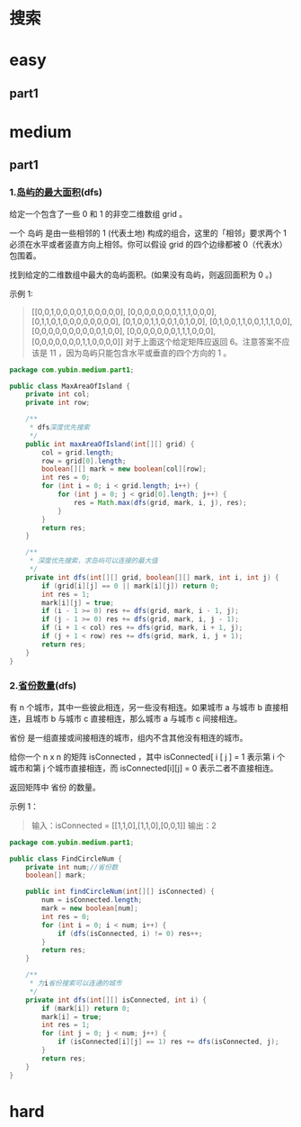# 搜索

# easy

## part1





# medium

## part1

### 1.[岛屿的最大面积](https://leetcode-cn.com/problems/max-area-of-island/)(dfs)

给定一个包含了一些 0 和 1 的非空二维数组 grid 。

一个 岛屿 是由一些相邻的 1 (代表土地) 构成的组合，这里的「相邻」要求两个 1 必须在水平或者竖直方向上相邻。你可以假设 grid 的四个边缘都被 0（代表水）包围着。

找到给定的二维数组中最大的岛屿面积。(如果没有岛屿，则返回面积为 0 。)

 

示例 1:

> [[0,0,1,0,0,0,0,1,0,0,0,0,0],
>  [0,0,0,0,0,0,0,1,1,1,0,0,0],
>  [0,1,1,0,1,0,0,0,0,0,0,0,0],
>  [0,1,0,0,1,1,0,0,1,0,1,0,0],
>  [0,1,0,0,1,1,0,0,1,1,1,0,0],
>  [0,0,0,0,0,0,0,0,0,0,1,0,0],
>  [0,0,0,0,0,0,0,1,1,1,0,0,0],
>  [0,0,0,0,0,0,0,1,1,0,0,0,0]]
> 对于上面这个给定矩阵应返回 6。注意答案不应该是 11 ，因为岛屿只能包含水平或垂直的四个方向的 1 。

```java
package com.yubin.medium.part1;

public class MaxAreaOfIsland {
    private int col;
    private int row;

    /**
     * dfs深度优先搜索
     */
    public int maxAreaOfIsland(int[][] grid) {
        col = grid.length;
        row = grid[0].length;
        boolean[][] mark = new boolean[col][row];
        int res = 0;
        for (int i = 0; i < grid.length; i++) {
            for (int j = 0; j < grid[0].length; j++) {
                res = Math.max(dfs(grid, mark, i, j), res);
            }
        }
        return res;
    }

    /**
     * 深度优先搜索，求岛屿可以连接的最大值
     */
    private int dfs(int[][] grid, boolean[][] mark, int i, int j) {
        if (grid[i][j] == 0 || mark[i][j]) return 0;
        int res = 1;
        mark[i][j] = true;
        if (i - 1 >= 0) res += dfs(grid, mark, i - 1, j);
        if (j - 1 >= 0) res += dfs(grid, mark, i, j - 1);
        if (i + 1 < col) res += dfs(grid, mark, i + 1, j);
        if (j + 1 < row) res += dfs(grid, mark, i, j + 1);
        return res;
    }
}
```

### 2.[省份数量](https://leetcode-cn.com/problems/number-of-provinces/)(dfs)

有 n 个城市，其中一些彼此相连，另一些没有相连。如果城市 a 与城市 b 直接相连，且城市 b 与城市 c 直接相连，那么城市 a 与城市 c 间接相连。

省份 是一组直接或间接相连的城市，组内不含其他没有相连的城市。

给你一个 n x n 的矩阵 isConnected ，其中 isConnected[ i [ j ] = 1 表示第 i 个城市和第 j 个城市直接相连，而 isConnected[i][j] = 0 表示二者不直接相连。

返回矩阵中 省份 的数量。

 

示例 1：

> 输入：isConnected = [[1,1,0],[1,1,0],[0,0,1]]
> 输出：2

```java
package com.yubin.medium.part1;

public class FindCircleNum {
    private int num;//省份数
    boolean[] mark;

    public int findCircleNum(int[][] isConnected) {
        num = isConnected.length;
        mark = new boolean[num];
        int res = 0;
        for (int i = 0; i < num; i++) {
            if (dfs(isConnected, i) != 0) res++;
        }
        return res;
    }

    /**
     * 为i省份搜索可以连通的城市
     */
    private int dfs(int[][] isConnected, int i) {
        if (mark[i]) return 0;
        mark[i] = true;
        int res = 1;
        for (int j = 0; j < num; j++) {
            if (isConnected[i][j] == 1) res += dfs(isConnected, j);
        }
        return res;
    }
}
```

# hard

